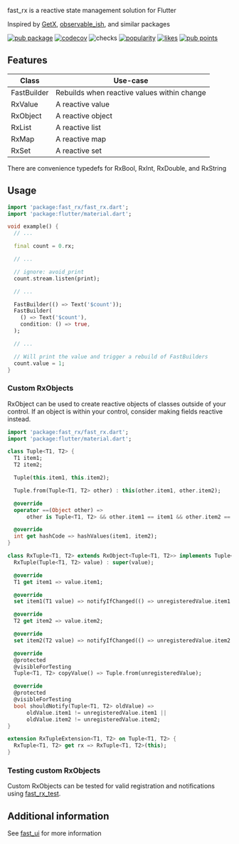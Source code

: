 fast_rx is a reactive state management solution for Flutter

Inspired by [GetX](https://pub.dev/packages/get), [observable_ish](https://pub.dev/packages/observable_ish), and similar packages

[![pub package](https://img.shields.io/pub/v/fast_rx.svg?label=fast_rx)](https://pub.dev/packages/fast_rx)
[![codecov](https://codecov.io/gh/Rexios80/fast_ui/branch/master/graph/badge.svg?flag=fast_rx)](https://codecov.io/gh/Rexios80/fast_ui)
![checks](https://img.shields.io/github/checks-status/Rexios80/fast_ui/master)
[![popularity](https://badges.bar/fast_rx/popularity)](https://pub.dev/packages/fast_rx/score)
[![likes](https://badges.bar/fast_rx/likes)](https://pub.dev/packages/fast_rx/score)
[![pub points](https://badges.bar/fast_rx/pub%20points)](https://pub.dev/packages/fast_rx/score)

## Features
| Class       | Use-case                                    |
| ----------- | ------------------------------------------- |
| FastBuilder | Rebuilds when reactive values within change |
| RxValue<T>  | A reactive value                            |
| RxObject<T> | A reactive object                           |
| RxList<E>   | A reactive list                             |
| RxMap<E>    | A reactive map                              |
| RxSet<E>    | A reactive set                              |

There are convenience typedefs for RxBool, RxInt, RxDouble, and RxString

## Usage
<!-- embedme readme/usage.dart -->
```dart
import 'package:fast_rx/fast_rx.dart';
import 'package:flutter/material.dart';

void example() {
  // ...

  final count = 0.rx;

  // ...

  // ignore: avoid_print
  count.stream.listen(print);

  // ...

  FastBuilder(() => Text('$count'));
  FastBuilder(
    () => Text('$count'),
    condition: () => true,
  );

  // ...

  // Will print the value and trigger a rebuild of FastBuilders
  count.value = 1;
}

```

### Custom RxObjects
RxObject can be used to create reactive objects of classes outside of your control.
If an object is within your control, consider making fields reactive instead.

<!-- embedme test/rx/rx_tuple.dart -->
```dart
import 'package:fast_rx/fast_rx.dart';
import 'package:flutter/material.dart';

class Tuple<T1, T2> {
  T1 item1;
  T2 item2;

  Tuple(this.item1, this.item2);

  Tuple.from(Tuple<T1, T2> other) : this(other.item1, other.item2);

  @override
  operator ==(Object other) =>
      other is Tuple<T1, T2> && other.item1 == item1 && other.item2 == item2;

  @override
  int get hashCode => hashValues(item1, item2);
}

class RxTuple<T1, T2> extends RxObject<Tuple<T1, T2>> implements Tuple<T1, T2> {
  RxTuple(Tuple<T1, T2> value) : super(value);

  @override
  T1 get item1 => value.item1;

  @override
  set item1(T1 value) => notifyIfChanged(() => unregisteredValue.item1 = value);

  @override
  T2 get item2 => value.item2;

  @override
  set item2(T2 value) => notifyIfChanged(() => unregisteredValue.item2 = value);

  @override
  @protected
  @visibleForTesting
  Tuple<T1, T2> copyValue() => Tuple.from(unregisteredValue);

  @override
  @protected
  @visibleForTesting
  bool shouldNotify(Tuple<T1, T2> oldValue) =>
      oldValue.item1 != unregisteredValue.item1 ||
      oldValue.item2 != unregisteredValue.item2;
}

extension RxTupleExtension<T1, T2> on Tuple<T1, T2> {
  RxTuple<T1, T2> get rx => RxTuple<T1, T2>(this);
}

```

### Testing custom RxObjects
Custom RxObjects can be tested for valid registration and notifications using [fast_rx_test](https://pub.dev/packages/fast_rx_test).

## Additional information
See [fast_ui](https://pub.dev/packages/fast_ui) for more information